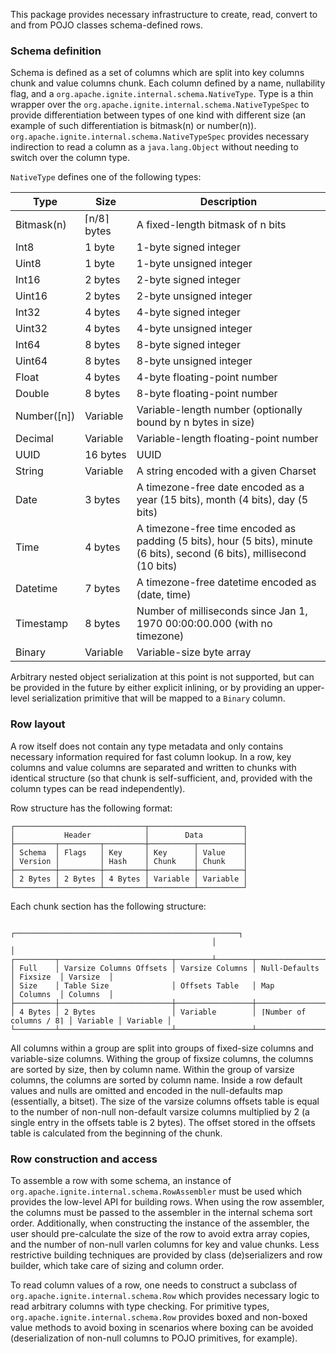 This package provides necessary infrastructure to create, read, convert to and from POJO classes
schema-defined rows.

### Schema definition

Schema is defined as a set of columns which are split into key columns chunk and value columns chunk.
Each column defined by a name, nullability flag, and a `org.apache.ignite.internal.schema.NativeType`.
Type is a thin wrapper over the `org.apache.ignite.internal.schema.NativeTypeSpec` to provide differentiation
between types of one kind with different size (an example of such differentiation is bitmask(n) or number(n)).
`org.apache.ignite.internal.schema.NativeTypeSpec` provides necessary indirection to read a column as a
`java.lang.Object` without needing to switch over the column type.

`NativeType` defines one of the following types: 

Type | Size | Description
---- | ---- | -----------
Bitmask(n)|⌈n/8⌉ bytes|A fixed-length bitmask of n bits
Int8|1 byte|1-byte signed integer
Uint8|1 byte|1-byte unsigned integer
Int16|2 bytes|2-byte signed integer
Uint16|2 bytes|2-byte unsigned integer
Int32|4 bytes|4-byte signed integer
Uint32|4 bytes|4-byte unsigned integer
Int64|8 bytes|8-byte signed integer
Uint64|8 bytes|8-byte unsigned integer
Float|4 bytes|4-byte floating-point number
Double|8 bytes|8-byte floating-point number
Number([n])|Variable|Variable-length number (optionally bound by n bytes in size)
Decimal|Variable|Variable-length floating-point number
UUID|16 bytes|UUID
String|Variable|A string encoded with a given Charset
Date|3 bytes|A timezone-free date encoded as a year (15 bits), month (4 bits), day (5 bits)
Time|4 bytes|A timezone-free time encoded as padding (5 bits), hour (5 bits), minute (6 bits), second (6 bits), millisecond (10 bits)
Datetime|7 bytes|A timezone-free datetime encoded as (date, time)
Timestamp|8 bytes|Number of milliseconds since Jan 1, 1970 00:00:00.000 (with no timezone)
Binary|Variable|Variable-size byte array

Arbitrary nested object serialization at this point is not supported, but can be provided in the future by either 
explicit inlining, or by providing an upper-level serialization primitive that will be mapped to a `Binary` column.

### Row layout
A row itself does not contain any type metadata and only contains necessary information required for fast column 
lookup. In a row, key columns and value columns are separated and written to chunks with identical structure 
(so that chunk is self-sufficient, and, provided with the column types can be read independently).

Row structure has the following format:

    ┌─────────────────────────────┬─────────────────────┐
    │           Header            │        Data         │
    ├─────────┬─────────┬─────────┼──────────┬──────────┤
    │ Schema  │ Flags   │ Key     │ Key      │ Value    │
    │ Version │         │ Hash    │ Chunk    │ Chunk    │
    ├─────────┼─────────┼─────────┼──────────┼──────────┤
    │ 2 Bytes │ 2 Bytes │ 4 Bytes │ Variable │ Variable │
    └─────────┴─────────┴─────────┴──────────┴──────────┘


Each chunk section has the following structure:

                                                 ┌──────────────────────────────────────────────────┐
                                                 │                                                  │
    ┌─────────┬─────────────────────────┬────────┴────────┬─────────────────────────┬──────────┬────⌄─────┐
    │ Full    │ Varsize Columns Offsets │ Varsize Columns │ Null-Defaults           │ Fixsize  │ Varsize  │
    │ Size    │ Table Size              │ Offsets Table   │ Map                     │ Columns  │ Columns  │
    ├─────────┼─────────────────────────┼─────────────────┼─────────────────────────┼──────────┼──────────┤
    │ 4 Bytes │ 2 Bytes                 │ Variable        │ ⌈Number of columns / 8⌉ │ Variable │ Variable │
    └─────────┴─────────────────────────┴─────────────────┴─────────────────────────┴──────────┴──────────┘
All columns within a group are split into groups of fixed-size columns and variable-size columns. Withing the group of 
fixsize columns, the columns are sorted by size, then by column name. Within the group of varsize columns, the columns 
are sorted by column name. Inside a row default values and nulls are omitted and encoded in the null-defaults map 
(essentially, a bitset). The size of the varsize columns offsets table is equal to the number of non-null non-default 
varsize columns multiplied by 2 (a single entry in the offsets table is 2 bytes). The offset stored in the offsets table 
is calculated from the beginning of the chunk.

### Row construction and access
To assemble a row with some schema, an instance of `org.apache.ignite.internal.schema.RowAssembler`
must be used which provides the low-level API for building rows. When using the row assembler, the
columns must be passed to the assembler in the internal schema sort order. Additionally, when constructing
the instance of the assembler, the user should pre-calculate the size of the row to avoid extra array copies,
and the number of non-null varlen columns for key and value chunks. Less restrictive building techniques
are provided by class (de)serializers and row builder, which take care of sizing and column order.

To read column values of a row, one needs to construct a subclass of
`org.apache.ignite.internal.schema.Row` which provides necessary logic to read arbitrary columns with
type checking. For primitive types, `org.apache.ignite.internal.schema.Row` provides boxed and non-boxed
value methods to avoid boxing in scenarios where boxing can be avoided (deserialization of non-null columns to
POJO primitives, for example).
